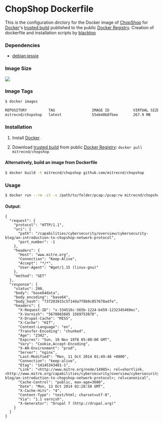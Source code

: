 ChopShop Dockerfile
==================

This is the configuration dirctory for the Docker image of [ChopShop](https://github.com/MITRECND/chopshop) for [Docker](https://www.docker.io/)'s [trusted build](https://index.docker.io/u/mitrecnd/chopshop/) published to the public [Docker Registry](https://index.docker.io/). Creation of dockerfile and installation scripts by [blacktop](https://github.com/blacktop)

### Dependencies
* [debian:jessie](https://index.docker.io/_/debian/)

### Image Size
[![](https://badge.imagelayers.io/mitrecnd/chopshop:latest.svg)](https://imagelayers.io/?images=mitrecnd/chopshop:latest 'Get your own badge on imagelayers.io')

### Image Tags
```bash
$ docker images

REPOSITORY          TAG                 IMAGE ID           VIRTUAL SIZE
mitrecnd/chopshop   latest              55eb40b8fbee       267.9 MB
```

### Installation

1. Install [Docker](https://www.docker.io/).

2. Download [trusted build](https://index.docker.io/u/mitrecnd/chopshop/) from public [Docker Registry](https://index.docker.io/): `docker pull mitrecnd/chopshop`

#### Alternatively, build an image from Dockerfile
```bash
$ docker build -t mitrecnd/chopshop github.com/mitrecnd/chopshop
```
### Usage
```bash
$ docker run --rm -it -v /path/to/folder/pcap:/pcap:rw mitrecnd/chopshop -f my.pcap "http | http_extractor"
```
#### Output:
```
{
  "request": {
    "protocol": "HTTP/1.1",
    "uri": {
      "path": "/capabilities/cybersecurity/overview/cybersecurity-blog/an-introduction-to-chopshop-network-protocol",
      "port_number": -1
    },
    "headers": {
      "Host": "www.mitre.org",
      "Connection": "Keep-Alive",
      "Accept": "*/*",
      "User-Agent": "Wget/1.15 (linux-gnu)"
    },
    "method": "GET"
  },
  "response": {
    "status": 200,
    "body": "base64data",
    "body_encoding": "base64",
    "body_hash": "737203915c5f14da7f8b9c057678adfe",
    "headers": {
      "X-Request-ID": "v-334516c-565b-1224-b459-1232345469ec",
      "X-Varnish": "5670865685 1569753878",
      "X-Drupal-Cache": "MISS",
      "X-Cache": "HIT",
      "Content-Language": "en",
      "Transfer-Encoding": "chunked",
      "Age": "2342",
      "Expires": "Sun, 19 Nov 1978 05:00:00 GMT",
      "Vary": "Cookie,Accept-Encoding",
      "X-AH-Environment": "prod",
      "Server": "nginx",
      "Last-Modified": "Mon, 11 Oct 2014 01:49:48 +0000",
      "Connection": "keep-alive",
      "Etag": "14145343481-1",
      "Link": "<http://www.mitre.org/node/14985>; rel=shortlink,<http://www.mitre.org/capabilities/cybersecurity/overview/cybersecurity-blog/an-introduction-to-chopshop-network-protocol>; rel=canonical",
      "Cache-Control": "public, max-age=3600",
      "Date": "Mon, 13 Oct 2014 02:28:50 GMT",
      "X-Cache-Hits": "4",
      "Content-Type": "text/html; charset=utf-8",
      "Via": "1.1 varnish",
      "X-Generator": "Drupal 7 (http://drupal.org)"
    }
  }
}
```
